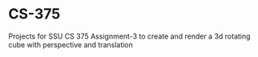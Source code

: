 # CS-375
Projects for SSU CS 375
Assignment-3 to create and render a 3d rotating cube with 
perspective and translation
